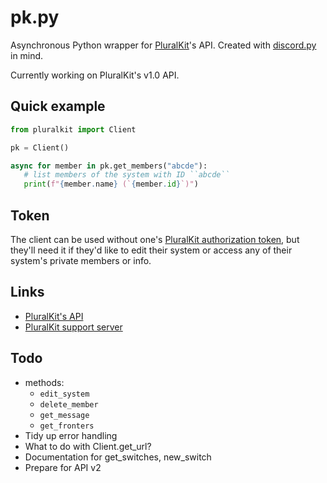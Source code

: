 # pk.py

Asynchronous Python wrapper for [PluralKit](https://pluralkit.me/)'s API. Created with [discord.py](https://github.com/Rapptz/discord.py) in mind.

Currently working on PluralKit's v1.0 API.

## Quick example

```python
from pluralkit import Client

pk = Client()

async for member in pk.get_members("abcde"):
   # list members of the system with ID ``abcde``
   print(f"{member.name} (`{member.id}`)")
```

## Token

The client can be used without one's [PluralKit authorization token](https://pluralkit.me/api/#authentication), but they'll need it if they'd like to edit their system or access any of their system's private members or info.

## Links

* [PluralKit's API](https://pluralkit.me/)
* [PluralKit support server](https://discord.gg/PczBt78)

## Todo

* methods:
  * `edit_system`
  * `delete_member`
  * `get_message`
  * `get_fronters`
* Tidy up error handling
* What to do with Client.get_url?
* Documentation for get_switches, new_switch
* Prepare for API v2
